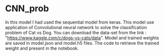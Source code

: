 # CNN_prob
In this model I had used the sequential model from keras.
This model use application of Convolutional neural network to solve the classification problem of Cat vs Dog.
You can download the data-set from the link : "https://www.kaggle.com/c/dogs-vs-cats/data".
Model and trained weights are saved in model.json and model.h5 files.
The code to retrieve the trained weight and present in the notebook.
